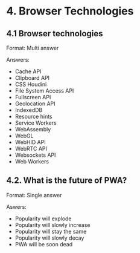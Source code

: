 # 4. Browser Technologies

## 4.1 Browser technologies

Format: Multi answer

Answers:
- Cache API
- Clipboard API
- CSS Houdini
- File System Access API
- Fullscreen API
- Geolocation API
- IndexedDB
- Resource hints
- Service Workers
- WebAssembly
- WebGL
- WebHID API
- WebRTC API
- Websockets API
- Web Workers

## 4.2. What is the future of PWA?

Format: Single answer

Aswers:
- Popularity will explode	
- Popularity will slowly increase	
- Popularity will stay the same	
- Popularity will slowly decay	
- PWA will be soon dead	